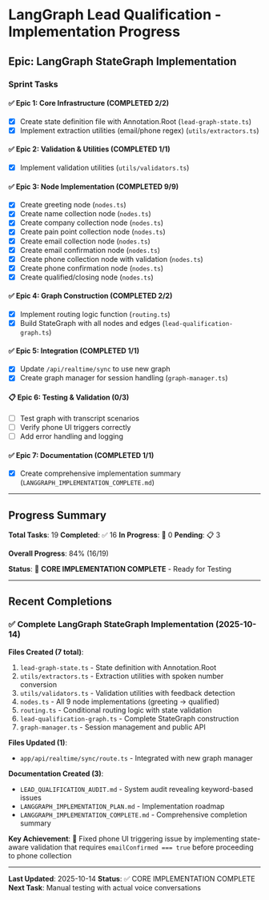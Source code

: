 # LangGraph Lead Qualification - Implementation Progress

## Epic: LangGraph StateGraph Implementation

### Sprint Tasks

#### ✅ Epic 1: Core Infrastructure (COMPLETED 2/2)
- [x] Create state definition file with Annotation.Root (`lead-graph-state.ts`)
- [x] Implement extraction utilities (email/phone regex) (`utils/extractors.ts`)

#### ✅ Epic 2: Validation & Utilities (COMPLETED 1/1)
- [x] Implement validation utilities (`utils/validators.ts`)

#### ✅ Epic 3: Node Implementation (COMPLETED 9/9)
- [x] Create greeting node (`nodes.ts`)
- [x] Create name collection node (`nodes.ts`)
- [x] Create company collection node (`nodes.ts`)
- [x] Create pain point collection node (`nodes.ts`)
- [x] Create email collection node (`nodes.ts`)
- [x] Create email confirmation node (`nodes.ts`)
- [x] Create phone collection node with validation (`nodes.ts`)
- [x] Create phone confirmation node (`nodes.ts`)
- [x] Create qualified/closing node (`nodes.ts`)

#### ✅ Epic 4: Graph Construction (COMPLETED 2/2)
- [x] Implement routing logic function (`routing.ts`)
- [x] Build StateGraph with all nodes and edges (`lead-qualification-graph.ts`)

#### ✅ Epic 5: Integration (COMPLETED 1/1)
- [x] Update `/api/realtime/sync` to use new graph
- [x] Create graph manager for session handling (`graph-manager.ts`)

#### 📋 Epic 6: Testing & Validation (0/3)
- [ ] Test graph with transcript scenarios
- [ ] Verify phone UI triggers correctly
- [ ] Add error handling and logging

#### ✅ Epic 7: Documentation (COMPLETED 1/1)
- [x] Create comprehensive implementation summary (`LANGGRAPH_IMPLEMENTATION_COMPLETE.md`)

---

## Progress Summary

**Total Tasks**: 19
**Completed**: ✅ 16
**In Progress**: 🔄 0
**Pending**: 📋 3

**Overall Progress**: 84% (16/19)

**Status**: 🎉 **CORE IMPLEMENTATION COMPLETE** - Ready for Testing

---

## Recent Completions

### ✅ Complete LangGraph StateGraph Implementation (2025-10-14)

**Files Created (7 total)**:
1. `lead-graph-state.ts` - State definition with Annotation.Root
2. `utils/extractors.ts` - Extraction utilities with spoken number conversion
3. `utils/validators.ts` - Validation utilities with feedback detection
4. `nodes.ts` - All 9 node implementations (greeting → qualified)
5. `routing.ts` - Conditional routing logic with state validation
6. `lead-qualification-graph.ts` - Complete StateGraph construction
7. `graph-manager.ts` - Session management and public API

**Files Updated (1)**:
- `app/api/realtime/sync/route.ts` - Integrated with new graph manager

**Documentation Created (3)**:
- `LEAD_QUALIFICATION_AUDIT.md` - System audit revealing keyword-based issues
- `LANGGRAPH_IMPLEMENTATION_PLAN.md` - Implementation roadmap
- `LANGGRAPH_IMPLEMENTATION_COMPLETE.md` - Comprehensive completion summary

**Key Achievement**: 🎯 Fixed phone UI triggering issue by implementing state-aware validation that requires `emailConfirmed === true` before proceeding to phone collection

---

**Last Updated**: 2025-10-14
**Status**: ✅ CORE IMPLEMENTATION COMPLETE
**Next Task**: Manual testing with actual voice conversations
